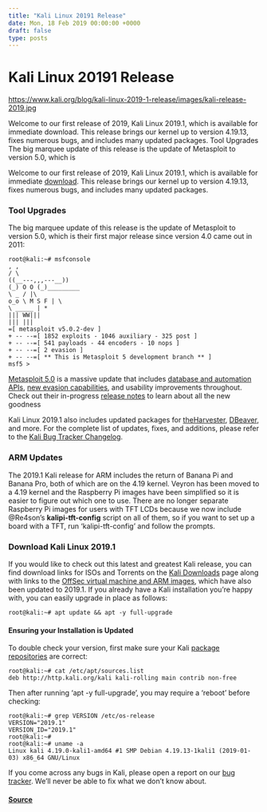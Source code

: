 ```yaml
---
title: "Kali Linux 20191 Release"
date: Mon, 18 Feb 2019 00:00:00 +0000
draft: false
type: posts
---
```

# Kali Linux 20191 Release

https://www.kali.org/blog/kali-linux-2019-1-release/images/kali-release-2019.jpg



Welcome to our first release of 2019, Kali Linux 2019.1, which is available for immediate download. This release brings our kernel up to version 4.19.13, fixes numerous bugs, and includes many updated packages. Tool Upgrades The big marquee update of this release is the update of Metasploit to version 5.0, which is

Welcome to our first release of 2019, Kali Linux 2019.1, which is available for immediate [download](https://www.kali.org/get-kali/). This release brings our kernel up to version 4.19.13, fixes numerous bugs, and includes many updated packages.

### Tool Upgrades

The big marquee update of this release is the update of Metasploit to version 5.0, which is their first major release since version 4.0 came out in 2011:

```console
root@kali:~# msfconsole
, ,
/ \
((__---,,,---__))
(_) O O (_)_________
\ _ / |\
o_o \ M S F | \
\ _____ | *
||| WW|||
||| |||
=[ metasploit v5.0.2-dev ]
+ -- --=[ 1852 exploits - 1046 auxiliary - 325 post ]
+ -- --=[ 541 payloads - 44 encoders - 10 nops ]
+ -- --=[ 2 evasion ]
+ -- --=[ ** This is Metasploit 5 development branch ** ]
msf5 >
```

[Metasploit 5.0](https://blog.rapid7.com/2019/01/10/metasploit-framework-5-0-released/) is a massive update that includes [database and automation APIs](https://github.com/rapid7/metasploit-framework/wiki/Metasploit-Web-Service), [new evasion capabilities](https://www.rapid7.com/info/encapsulating-antivirus-av-evasion-techniques-in-metasploit-framework/), and usability improvements throughout. Check out their in-progress [release notes](https://github.com/rapid7/metasploit-framework/wiki/Metasploit-5.0-Release-Notes) to learn about all the new goodness

Kali Linux 2019.1 also includes updated packages for [theHarvester](https://www.kali.org/tools/theharvester/), [DBeaver](https://pkg.kali.org/pkg/dbeaver), and more. For the complete list of updates, fixes, and additions, please refer to the [Kali Bug Tracker Changelog](https://bugs.kali.org/changelog_page.php).

### ARM Updates

The 2019.1 Kali release for ARM includes the return of Banana Pi and Banana Pro, both of which are on the 4.19 kernel. Veyron has been moved to a 4.19 kernel and the Raspberry Pi images have been simplified so it is easier to figure out which one to use. There are no longer separate Raspberry Pi images for users with TFT LCDs because we now include @Re4son’s **kalipi-tft-config** script on all of them, so if you want to set up a board with a TFT, run ‘kalipi-tft-config’ and follow the prompts.

### Download Kali Linux 2019.1

If you would like to check out this latest and greatest Kali release, you can find download links for ISOs and Torrents on the [Kali Downloads](https://www.kali.org/get-kali/) page along with links to the [OffSec virtual machine and ARM images](https://www.kali.org/get-kali/#kali-vm), which have also been updated to 2019.1. If you already have a Kali installation you’re happy with, you can easily upgrade in place as follows:

```console
root@kali:~# apt update && apt -y full-upgrade
```

#### Ensuring your Installation is Updated

To double check your version, first make sure your Kali [package repositories](https://www.kali.org/docs/general-use/kali-linux-sources-list-repositories/) are correct:

```console
root@kali:~# cat /etc/apt/sources.list
deb http://http.kali.org/kali kali-rolling main contrib non-free
```

Then after running ‘apt -y full-upgrade’, you may require a ‘reboot’ before checking:

```console
root@kali:~# grep VERSION /etc/os-release
VERSION="2019.1"
VERSION_ID="2019.1"
root@kali:~#
root@kali:~# uname -a
Linux kali 4.19.0-kali1-amd64 #1 SMP Debian 4.19.13-1kali1 (2019-01-03) x86_64 GNU/Linux
```

If you come across any bugs in Kali, please open a report on our [bug tracker](https://bugs.kali.org/main_page.php). We’ll never be able to fix what we don’t know about.

#### [Source](https://www.kali.org/blog/kali-linux-2019-1-release/)

